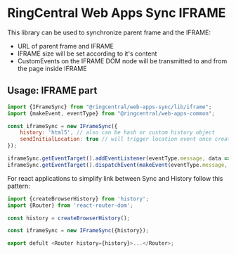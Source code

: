 RingCentral Web Apps Sync IFRAME
================================

This library can be used to synchronize parent frame and the IFRAME:

- URL of parent frame and IFRAME
- IFRAME size will be set according to it's content
- CustomEvents on the IFRAME DOM node will be transmitted to and from the page inside IFRAME

## Usage: IFRAME part

```js
import {IFrameSync} from "@ringcentral/web-apps-sync/lib/iframe";
import {makeEvent, eventType} from "@ringcentral/web-apps-common";

const iframeSync = new IFrameSync({
    history: 'html5', // also can be hash or custom history object
    sendInitialLocation: true // will trigger location event once created
});

iframeSync.getEventTarget().addEventListener(eventType.message, data => console.log(data));
iframeSync.getEventTarget().dispatchEvent(makeEvent(eventType.message, {foo: 'bar'}));
```

For react applications to simplify link between Sync and History follow this pattern:

```jsx
import {createBrowserHistory} from 'history';
import {Router} from 'react-router-dom';

const history = createBrowserHistory();

const iframeSync = new IFrameSync({history});

export defult <Router history={history}>...</Router>;
```